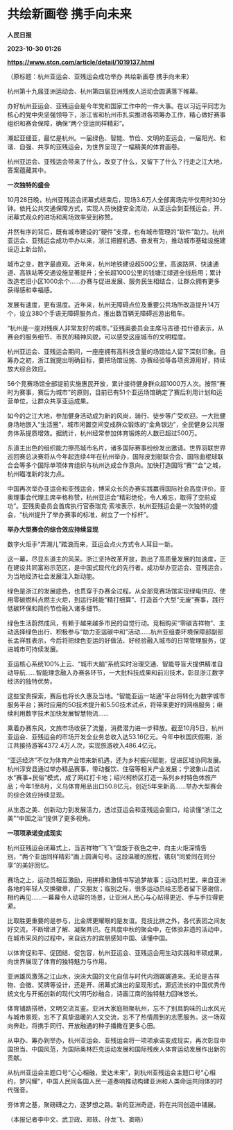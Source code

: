 # 共绘新画卷 携手向未来
**人民日报**

**2023-10-30 01:26**

**https://www.stcn.com/article/detail/1019137.html**

（原标题：杭州亚运会、亚残运会成功举办 共绘新画卷 携手向未来）

杭州第十九届亚洲运动会、杭州第四届亚洲残疾人运动会圆满落下帷幕。

办好杭州亚运会、亚残运会是今年党和国家工作中的一件大事。在以习近平同志为核心的党中央坚强领导下，浙江省和杭州市扎实推进各项筹办工作，精心做好赛事组织和赛会保障，确保“两个亚运同样精彩”。

潮起亚细亚，最忆是杭州。一届绿色、智能、节俭、文明的亚运会，一届阳光、和谐、自强、共享的亚残运会，为世界呈现了一幅精美的体育画卷。

杭州亚运会、亚残运会带来了什么，改变了什么，又留下了什么？行走之江大地，答案蕴藏其中。

**一次独特的盛会**

10月28日晚，杭州亚残运会闭幕式结束后，现场3.6万人全部离场完毕仅用时30分钟。依托公共交通保障方式，实现人员快捷安全流动，从亚运会到亚残运会，开、闭幕式观众的进场和离场效率受到称赞。

井然有序的背后，既有城市建设的“硬件”支撑，也有城市管理的“软件”助力。杭州亚运会、亚残运会成功申办以来，浙江把握机遇、奋发有为，推动城市基础设施建设迈上新台阶。

城市之变，数字最直观。近年来，杭州地铁建设超500公里，高速路网、快速通道、高铁站等交通设施显著提升；全长超1000公里的钱塘江绿道全线启用；累计改造老旧小区1000余个……办赛与促进发展、服务民生相结合，让群众拥有更多获得感和幸福感。

发展有速度，更有温度。近年来，杭州无障碍点位及重要公共场所改造提升14万个，设立380个手语无障碍服务点，推出数百辆无障碍巡游出租车。

“杭州是一座对残疾人非常友好的城市。”亚残奥委员会主席马吉德·拉什德表示，从赛会的服务细节、市民的精神风貌，可以感受这座城市的文明程度。

杭州亚运会、亚残运会期间，一座座拥有高科技含量的场馆给人留下深刻印象。自筹办之初，浙江就提出明确目标，要把场馆设施、办赛经验等各项资源用好，持续放大综合效应。

56个竞赛场馆全部提前实施惠民开放，累计接待健身群众超1000万人次。按照“赛时为赛事，赛后为城市”的原则，目前已有51个亚运场馆确定了赛后利用计划和运营单位，让群众共享亚运成果。

如今的之江大地，参加健身活动成为新的风尚，骑行、徒步等广受欢迎。一大批健身场地嵌入“生活圈”，城市闲置空间变成群众锻炼的“金角银边”，全民健身公共服务体系提质增效。据统计，杭州经常参加体育锻炼的人数已超过500万。

东道主出色的组织能力擦亮城市名片，诸多国际赛事纷纷发出邀请。世界羽联世界巡回赛总决赛将从今年起连续4年在杭州举办，国际皮划艇联合会、国际曲棍球联合会等多个国际单项体育组织与杭州达成合作意向。加快打造国际“赛”“会”之城，杭州瞄准新的发力点。

中国再次举办亚运会和亚残运会，博采众长的办赛实践赢得国际社会高度评价。亚奥理事会代理主席辛格称赞，杭州亚运会“精彩绝伦，令人难忘，取得了空前成功”。亚残奥委员会首席执行官泰瑞克·索埃表示，杭州亚残运会是一次独特的盛会，“杭州提升了举办赛事的标准，树立了一个标杆”。

**举办大型赛会的综合效应持续显现**

数字火炬手“弄潮儿”踏浪而来，亚运会点火方式令人耳目一新。

这一幕，尽显东道主的风采。浙江坚持改革开放，跑出了高质量发展的加速度，正在建设共同富裕示范区，是中国式现代化的先行者。成功举办亚运会、亚残运会，为当地经济社会发展注入新动能。

绿色是浙江的发展底色，也贯穿于办赛全过程。从全部竞赛场馆实现绿电供应、使用零碳燃料点燃主火炬，到运行耗能“精打细算”、打造首个大型“无废”赛事，践行低碳环保和简约节俭融入诸多细节。

绿色生活蔚然成风，有赖于越来越多市民的自觉行动。竞相购买“零碳吉祥物”、主动选择绿色出行、积极参与“助力亚运碳中和”活动……杭州亚组委环境保障部副部长孟祥胜表示，今后将把绿色亚运的好做法、好经验融入城市的日常管理服务，促进城市可持续发展。

亚运核心系统100%上云、“城市大脑”系统实时治理交通、智能导盲犬提供精准自动导航……智能理念融入办赛各环节，一大批科技成果和前沿技术，彰显浙江数字经济的独特优势。

这些宝贵探索，赛后也将长久惠及当地。“智能亚运一站通”平台将转化为数字城市服务平台；赛时应用的5G技术提升和5.5G技术试点，将带来更好的网络服务；继续利用数字技术加快发展智慧物流……

乘着办赛东风，文旅市场收获了流量，消费潜力进一步释放。截至10月5日，杭州亚运会、亚残运会的市场开发全业务总收入达53.16亿元。今年中秋国庆假期，浙江共接待游客4372.4万人次，实现旅游收入486.4亿元。

“亚运经济”不仅为体育产业带来新机遇，还为乡村振兴赋能，促进区域协同发展。杭州淳安县通过举办精品赛事，带动餐饮、住宿等相关产业发展；宁波象山县试水“赛事+民俗”模式，成了网红打卡地；绍兴柯桥区打造一系列乡村特色体旅产品；今年1至8月，义乌体育用品出口50.8亿元，创近5年来新高……举办大型赛会的综合效应持续显现。

从生态之美、创新动力到发展活力，透过亚运会和亚残运会窗口，给读懂“浙江之美”“中国之治”提供了更多视角。

**一项项承诺变成现实**

杭州亚残运会闭幕式上，当吉祥物“飞飞”盘旋于夜色之中，向主火炬深情告别，“两个亚运同样精彩”画上圆满句号。这段温暖的旅程，镌刻“同爱同在同分享”的美好回忆。

赛场之上，运动员相互激励，用拼搏和激情书写追梦故事；运动员村里，来自亚洲各地的年轻人交换徽章，广交朋友；临别之际，很多运动员给志愿者留下感谢信，相约再见……一幕幕令人动容的场景，让亚洲人民心与心贴得更近、手与手拉得更紧。

比取胜更重要的是参与，比金牌更耀眼的是友谊。竞技比拼之外，各代表团之间友好交流，不断增进了解、凝聚共识。在共度中秋的聚会中，在体验非遗的活动中，在城市采风的过程中，来自远方的宾朋感知中国、读懂中国。

以体育促和平、促团结、促包容，杭州亚运会、亚残运会用生动实践和丰硕成果，向世界展现了体育的独特魅力与作用。

亚洲雄风激荡之江山水，泱泱大国的文化自信与时代内涵娓娓道来。无论是吉祥物、会徽、奖牌等设计，还是开、闭幕式演出的呈现形式，源远流长的中国优秀传统文化与开拓创新的现代文明巧妙融合，诗画江南的独特魅力回味悠长。

体育铺路搭桥，文明交流互鉴。亚洲大家庭相聚杭州，忘不了别具韵味的山水风光与城市景观，忘不了真挚温暖的人文交流，忘不了热情周到的志愿服务。这一场双向奔赴，将携手同行、开放融通的种子播撒在更多心田。

从申办、筹办到举办，杭州亚运会、亚残运会将一项项承诺变成现实，再次彰显中国担当、中国风范，为国际奥林匹克运动发展和国际残疾人体育运动发展作出新的贡献。

从杭州亚运会主题口号“心心相融，爱达未来”，到杭州亚残运会主题口号“心相约，梦闪耀”，中国人民同各国人民一道奏响推动构建亚洲和人类命运共同体的时代强音。

夯体育之基，聚磅礴之力，逐梦想之路。新的亚洲奇迹，将在共同创造中铺展。

（本报记者李中文、武卫政、郑轶、孙龙飞、窦皓）